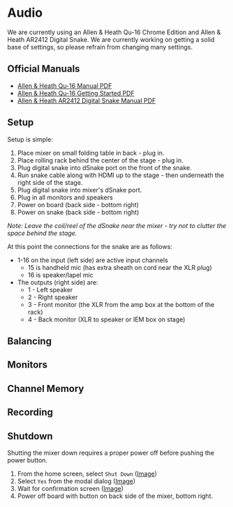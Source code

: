 # Audio

We are currently using an Allen & Heath Qu-16 Chrome Edition and Allen & Heath AR2412 Digital Snake. We are currently working on getting a solid base of settings, so please refrain from changing many settings.

## Official Manuals
* [Allen & Heath Qu-16 Manual PDF](http://www.allen-heath.com/media/Qu-Mixer-Reference-Guide-AP9372_8A.pdf)
* [Allen & Heath Qu-16 Getting Started PDF](http://www.allen-heath.com/media/Qu-Mixer-Getting-Started-Guide-AP10025_1.pdf)
* [Allen & Heath AR2412 Digital Snake Manual PDF](http://www.allen-heath.com/media/AR2412-Guide-AP8596_2.pdf)

## Setup

Setup is simple:

1. Place mixer on small folding table in back - plug in.
1. Place rolling rack behind the center of the stage - plug in.
1. Plug digital snake into dSnake port on the front of the snake.
1. Run snake cable along with HDMI up to the stage - then underneath the right side of the stage.
1. Plug digital snake into mixer's dSnake port.
1. Plug in all monitors and speakers
1. Power on board (back side - bottom right)
1. Power on snake (back side - bottom right)

_Note: Leave the coil/reel of the dSnake near the mixer - try not to clutter the space behind the stage._

At this point the connections for the snake are as follows:

* 1-16 on the input (left side) are active input channels
  * 15 is handheld mic (has extra sheath on cord near the XLR plug)
  * 16 is speaker/lapel mic
* The outputs (right side) are:
  * 1 - Left speaker
  * 2 - Right speaker
  * 3 - Front monitor (the XLR from the amp box at the bottom of the rack)
  * 4 - Back monitor (XLR to speaker or IEM box on stage)

## Balancing

## Monitors

## Channel Memory

## Recording

## Shutdown
Shutting the mixer down requires a proper power off before pushing the power button.

1. From the home screen, select `Shut Down` ([Image](uploads/images/IMG_0939.JPG))
1. Select `Yes` from the modal dialog ([Image](uploads/images/IMG_0940.JPG))
1. Wait for confirmation screen ([Image](uploads/images/IMG_0941.JPG))
1. Power off board with button on back side of the mixer, bottom right.
